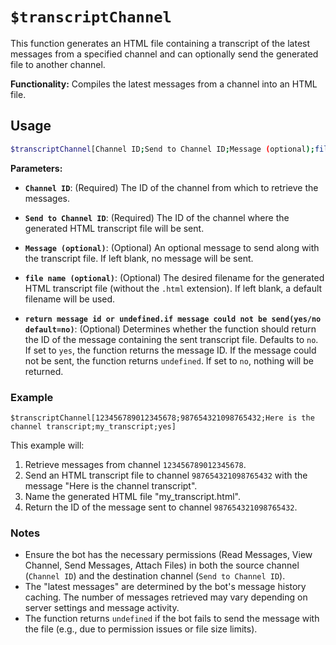 # `$transcriptChannel`

This function generates an HTML file containing a transcript of the latest messages from a specified channel and can optionally send the generated file to another channel.

**Functionality:** Compiles the latest messages from a channel into an HTML file.

## Usage

```bash
$transcriptChannel[Channel ID;Send to Channel ID;Message (optional);file name (optional);return message id or undefined.if message could not be send(yes/no default=no)]
```

**Parameters:**

*   **`Channel ID`**: (Required) The ID of the channel from which to retrieve the messages.

*   **`Send to Channel ID`**: (Required) The ID of the channel where the generated HTML transcript file will be sent.

*   **`Message (optional)`**: (Optional) An optional message to send along with the transcript file. If left blank, no message will be sent.

*   **`file name (optional)`**: (Optional) The desired filename for the generated HTML transcript file (without the `.html` extension). If left blank, a default filename will be used.

*   **`return message id or undefined.if message could not be send(yes/no default=no)`**: (Optional) Determines whether the function should return the ID of the message containing the sent transcript file.  Defaults to `no`.  If set to `yes`, the function returns the message ID. If the message could not be sent, the function returns `undefined`. If set to `no`, nothing will be returned.

### Example

```
$transcriptChannel[123456789012345678;987654321098765432;Here is the channel transcript;my_transcript;yes]
```

This example will:

1.  Retrieve messages from channel `123456789012345678`.
2.  Send an HTML transcript file to channel `987654321098765432` with the message "Here is the channel transcript".
3.  Name the generated HTML file "my\_transcript.html".
4.  Return the ID of the message sent to channel `987654321098765432`.

### Notes

*   Ensure the bot has the necessary permissions (Read Messages, View Channel, Send Messages, Attach Files) in both the source channel (`Channel ID`) and the destination channel (`Send to Channel ID`).
*   The "latest messages" are determined by the bot's message history caching. The number of messages retrieved may vary depending on server settings and message activity.
*   The function returns `undefined` if the bot fails to send the message with the file (e.g., due to permission issues or file size limits).
